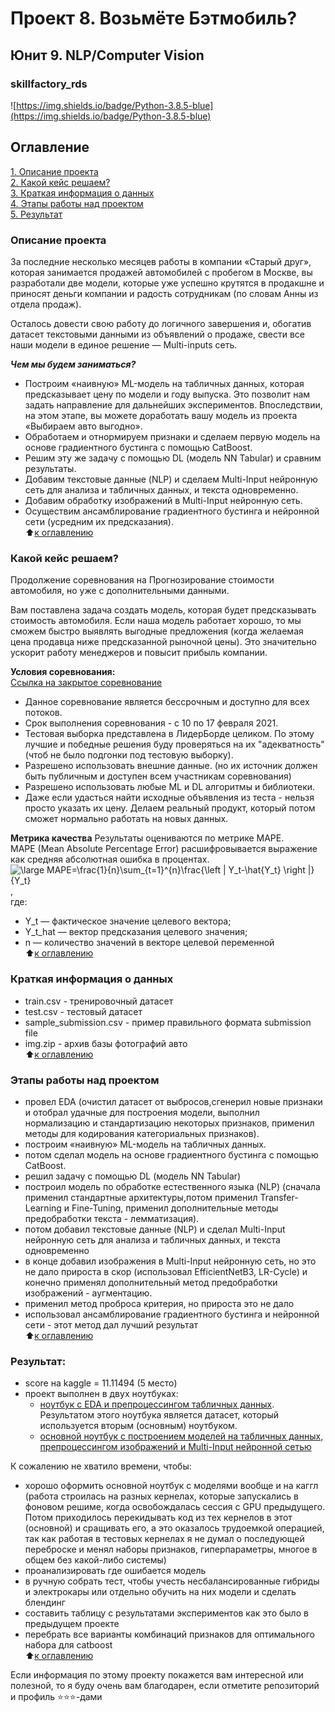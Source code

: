 # Проект 8. Возьмёте Бэтмобиль?   
##  Юнит 9. NLP/Computer Vision   
### skillfactory_rds  
![https://img.shields.io/badge/Python-3.8.5-blue](https://img.shields.io/badge/Python-3.8.5-blue)

## Оглавление  
[1. Описание проекта](https://github.com/alex-sokolov2011/skillfactory_rds/blob/master/module_8/README.md#Описание-проекта)  
[2. Какой кейс решаем?](https://github.com/alex-sokolov2011/skillfactory_rds/blob/master/module_8/README.md#Какой-кейс-решаем)  
[3. Краткая информация о данных](https://github.com/alex-sokolov2011/skillfactory_rds/blob/master/module_8/README.md#Краткая-информация-о-данных)  
[4. Этапы работы над проектом](https://github.com/alex-sokolov2011/skillfactory_rds/blob/master/module_8/README.md#Этапы-работы-над-проектом)  
[5. Результат](https://github.com/alex-sokolov2011/skillfactory_rds/blob/master/module_8/README.md#Результат)  

### Описание проекта  
За последние несколько месяцев работы в компании «Старый друг», которая занимается продажей автомобилей с пробегом в Москве, вы разработали две модели, которые уже успешно крутятся в продакшне и приносят деньги компании и радость сотрудникам (по словам Анны из отдела продаж).

Осталось довести свою работу до логичного завершения и, обогатив датасет текстовыми данными из объявлений о продаже, свести все наши модели в единое решение — Multi-inputs сеть.  

***Чем мы будем заниматься?***  

- Построим «наивную» ML-модель на табличных данных, которая предсказывает цену по модели и году выпуска. Это позволит нам задать направление для дальнейших экспериментов. Впоследствии, на этом этапе, вы можете доработать вашу модель из проекта «Выбираем авто выгодно».  
- Обработаем и отнормируем признаки и сделаем первую модель на основе градиентного бустинга с помощью CatBoost.
- Решим эту же задачу с помощью DL (модель NN Tabular) и сравним результаты.
- Добавим текстовые данные (NLP) и сделаем Multi-Input нейронную сеть для анализа и табличных данных, и текста одновременно.
- Добавим обработку изображений в Multi-Input нейронную сеть.
- Осуществим ансамблирование градиентного бустинга и нейронной сети (усредним их предсказания).  
:arrow_up:[к оглавлению](https://github.com/alex-sokolov2011/skillfactory_rds/blob/master/module_8/README.md#Оглавление)

### Какой кейс решаем?
Продолжение соревнования на Прогнозирование стоимости автомобиля, но уже с дополнительными данными.

Вам поставлена задача создать модель, которая будет предсказывать стоимость автомобиля.
Если наша модель работает хорошо, то мы сможем быстро выявлять выгодные предложения (когда желаемая цена продавца ниже предсказанной рыночной цены). Это значительно ускорит работу менеджеров и повысит прибыль компании.  

**Условия соревнования:**  
[Ссылка на закрытое соревнование](https://www.kaggle.com/c/sf-dst-car-price-prediction-part2)  

- Данное соревнование является бессрочным и доступно для всех потоков.
- Срок выполнения соревнования - с 10 по 17 февраля 2021.
- Тестовая выборка представлена в ЛидерБорде целиком. По этому лучшие и победные решения буду проверяться на их "адекватность" (чтоб не было подгонки под тестовую выборку).
- Разрешено использовать внешние данные. (но их источник должен быть публичным и доступен всем участникам соревнования)
- Разрешено использовать любые ML и DL алгоритмы и библиотеки.
- Даже если удасться найти исходные объявления из теста - нельзя просто указать их цену. Делаем реальный продукт, который потом сможет нормально работать на новых данных.


**Метрика качества**
Результаты оцениваются по метрике MAPE.  
MAPE  (Mean Absolute Percentage Error) расшифровывается выражение как средняя абсолютная ошибка в процентах.  
<img src="https://latex.codecogs.com/png.latex?\large&space;MAPE=\frac{1}{n}\sum_{t=1}^{n}\frac{\left&space;|&space;Y_t-\hat{Y_t}&space;\right&space;|}{Y_t}" title="\large MAPE=\frac{1}{n}\sum_{t=1}^{n}\frac{\left | Y_t-\hat{Y_t} \right |}{Y_t}" />
,  
где:  
- Y_t — фактическое значение целевого вектора;  
- Y_t_hat — вектор предсказания целевого значения;  
- n — количество значений в векторе целевой переменной  
:arrow_up:[к оглавлению](https://github.com/alex-sokolov2011/skillfactory_rds/blob/master/module_8/README.md#Оглавление)

### Краткая информация о данных

- train.csv - тренировочный датасет
- test.csv - тестовый датасет
- sample_submission.csv - пример правильного формата submission file
- img.zip - архив базы фотографий авто  
:arrow_up:[к оглавлению](https://github.com/alex-sokolov2011/skillfactory_rds/blob/master/module_8/README.md#Оглавление)

### Этапы работы над проектом  

- провел EDA (очиcтил датасет от выбросов,сгенерил новые признаки и отобрал удачные для построения модели, выполнил нормализацию и стандартизацию некоторых признаков, применил методы для кодирования категориальных признаков).
- построим «наивную» ML-модель на табличных данных.
- потом сделал модель на основе градиентного бустинга с помощью CatBoost.
- решил задачу с помощью DL (модель NN Tabular)
- построил модель по обработке естественного языка (NLP) (сначала применил стандартные архитектуры,потом применил Transfer-Learning и Fine-Tuning, применил дополнительные методы предобработки текста - лемматизация).
- потом добавил текстовые данные (NLP) и сделал Multi-Input нейронную сеть для анализа и табличных данных, и текста одновременно
- в конце добавил изображения в Multi-Input нейронную сеть, но это не дало прироста в скор (использовал EfficientNetB3, LR-Cycle) и конечно применял дополнительный метод предобработки изображений - аугментацию.
- применил метод проброса критерия, но прироста это не дало
- использовал ансамблирование градиентного бустинга и нейронной сети - этот метод дал лучший результат  
:arrow_up:[к оглавлению](https://github.com/alex-sokolov2011/skillfactory_rds/blob/master/module_8/README.md#Оглавление)

### Результат:  
- score на kaggle = 11.11494 (5 место)
- проект выполнен в двух ноутбуках:
  - [ноутбук с EDA и препроцессингом табличных данных](https://www.kaggle.com/sokolovaleks/sf-dst-10-car-price-predic-part2-EDA-sokolov). Результатом этого ноутбука является датасет, который используется вторым (основным) ноутбуком.
  - [основной ноутбук с построением моделей на табличных данных, препроцессингом изображений и Multi-Input нейронной сетью](https://www.kaggle.com/sokolovaleks/sf-dst-10-car-price-prediction-part2-sokolov)  


К сожалению не хватило времени, чтобы:
- хорошо оформить основной ноутбук с моделями вообще и на каггл (работа строилась на разных кернелах, которые запускались в фоновом решиме, когда освобождалась сессия с GPU предыдущего. Потом приходилось перекидывать код из тех кернелов в этот (основной) и сращивать его, а это оказалось трудоемкой операцией, так как работая в тестовых кернелах я не думал о последующей переброске и менял наборы признаков, гиперпараметры, многое в общем без какой-либо системы)
- проанализировать где ошибается модель
- в ручную собрать тест, чтобы учесть несбалансированные гибриды и электрокары или отдельно обучить на них модели и сделать блендинг
- составить таблицу с результатами экспериментов как это было в предыдущем проекте
- перебрать все варианты комбинаций признаков для оптимального набора для catboost  
:arrow_up:[к оглавлению](https://github.com/alex-sokolov2011/skillfactory_rds/blob/master/module_8/README.md#Оглавление)

Если информация по этому проекту покажется вам интересной или полезной, то я буду очень вам благодарен, если отметите репозиторий и профиль ⭐️⭐️⭐️-дами
